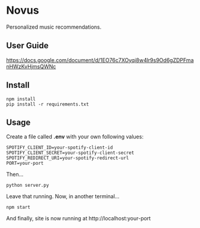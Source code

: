 # Novus
Personalized music recommendations.

## User Guide
https://docs.google.com/document/d/1EO76c7XOyqi8w4lr9s9Od6gZDPFmanHWzKvHjmsQWNc

## Install
```
npm install
pip install -r requirements.txt
```

## Usage
Create a file called **.env** with your own following values:
```
SPOTIFY_CLIENT_ID=your-spotify-client-id
SPOTIFY_CLIENT_SECRET=your-spotify-client-secret
SPOTIFY_REDIRECT_URI=your-spotify-redirect-url
PORT=your-port
```
Then...
```
python server.py
```
Leave that running. Now, in another terminal...
```
npm start
```
And finally, site is now running at http://localhost:your-port
